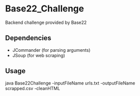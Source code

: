 # Base22_Challenge
Backend challenge provided by Base22

## Dependencies
* JCommander (for parsing arguments)
* JSoup (for web scraping)

## Usage
java Base22Challenge -inputFileName urls.txt -outputFileName scrapped.csv -cleanHTML
